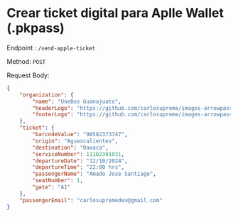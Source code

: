 # Crear ticket digital para Aplle Wallet (.pkpass)

Endpoint : `/send-apple-ticket`

Method: `POST`

Request Body:

```json
{
	"organization": {
		"name": "UneBus Guanajuato",
		"headerLogo": "https://github.com/carlosupreme/images-arrowpass/blob/main/Unebus%20-%20copia.png?raw=true",
		"footerLogo": "https://github.com/carlosupreme/images-arrowpass/blob/main/Unebus.png?raw=true"
	},
	"ticket": {
		"barcodeValue": "98582373747",
		"origin": "Aguascalientes",
		"destination": "Oaxaca",
		"serviceNumber": 11102301031,
		"departureDate": "12/10/2024",
		"departureTime": "22:00 hrs",
		"passengerName": "Amado Jose Santiago",
		"seatNumber": 1,
		"gate": "A1"
	},
	"passengerEmail": "carlosupremedev@gmail.com"
}
```
